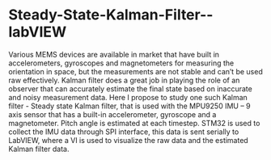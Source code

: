 # Steady-State-Kalman-Filter--labVIEW
Various MEMS devices are available in market that have built in accelerometers, gyroscopes  and magnetometers for measuring the orientation in space, but the measurements are not  stable and can’t be used raw effectively. Kalman filter does a great job in playing the role of  an observer that can accurately estimate the final state based on inaccurate and noisy  measurement data. Here I propose to study one such Kalman filter - Steady state Kalman  filter, that is used with the MPU9250 IMU – 9 axis sensor that has a built-in accelerometer,  gyroscope and a magnetometer. Pitch angle is estimated at each timestep. STM32 is used to  collect the IMU data through SPI interface, this data is sent serially to LabVIEW, where a VI  is used to visualize the raw data and the estimated Kalman filter data.
